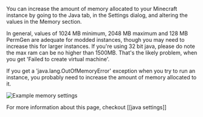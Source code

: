 You can increase the amount of memory allocated to your Minecraft instance by going to the Java tab, in the Settings dialog, and altering the values in the Memory section.

In general, values of 1024 MB minimum, 2048 MB maximum and 128 MB PermGen are adequate for modded instances, though you may need to increase this for larger instances. If you're using 32 bit java, please do note the max ram can be no higher than 1500MB. That's the likely problem, when you get 'Failed to create virtual machine'.

If you get a 'java.lang.OutOfMemoryError' exception when you try to run an instance, you probably need to increase the amount of memory allocated to it.

![Example memory settings](http://multimc.org/images/screenshots/settings.png)

For more information about this page, checkout [[java settings]]